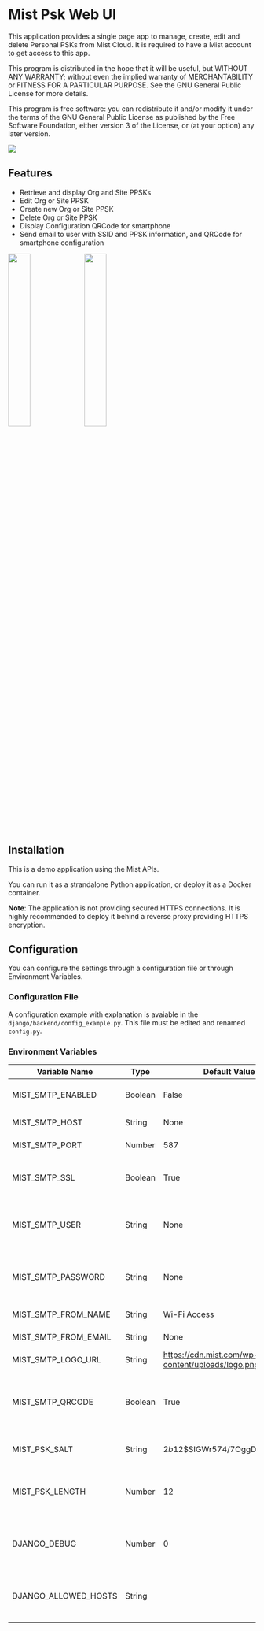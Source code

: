 # Mist Psk Web UI
 
This application provides a single page app to manage, create, edit and delete Personal PSKs from Mist Cloud. It is required to have a Mist account to get access to this app.

This program is distributed in the hope that it will be useful, but WITHOUT ANY WARRANTY; without even the implied warranty of MERCHANTABILITY or FITNESS FOR A PARTICULAR PURPOSE. See the GNU General Public License for more details.

This program is free software: you can redistribute it and/or modify it under the terms of the GNU General Public License as published by the Free Software Foundation, either version 3 of the License, or (at your option) any later version.

<img src="https://github.com/tmunzer/mist_psk_stateless_web_ui/blob/master/._readme/main.png?raw=true"/>

## Features
- Retrieve and display Org and Site PPSKs 
- Edit Org or Site PPSK
- Create new Org or Site PPSK
- Delete Org or Site PPSK
- Display Configuration QRCode for smartphone
- Send email to user with SSID and PPSK information, and QRCode for smartphone configuration

<img src="https://github.com/tmunzer/mist_psk_stateless_web_ui/blob/master/._readme/create.png" width="30%" />
<img src="https://github.com/tmunzer/mist_psk_stateless_web_ui/blob/master/._readme/qrcode.png?" width="30%" />


## Installation

This is a demo application using the Mist APIs.

You can run it as a strandalone Python application, or deploy it as a Docker container.

**Note**: The application is not providing secured HTTPS connections. It is highly recommended to deploy it behind a reverse proxy providing HTTPS encryption.


## Configuration
You can configure the settings through a configuration file or through Environment Variables.
### Configuration File
A configuration example with explanation is avaiable in the `django/backend/config_example.py`. This file must be edited and renamed `config.py`.

### Environment Variables
| Variable Name | Type | Default Value | Comment |
| ------------- | ---- | ------------- | ------- |
MIST_SMTP_ENABLED | Boolean | False | Whether or not to allow to send PSK by email |
MIST_SMTP_HOST | String |	None | SMTP Server IP or hostname |
MIST_SMTP_PORT | Number | 587 | SMTP Server Port  |
MIST_SMTP_SSL | Boolean | True | Whether or not to use SSL to talk with the SMTP Server |
MIST_SMTP_USER | String | None | If SMTP server requires authentication, the username to use |
MIST_SMTP_PASSWORD | String | None | If SMTP server requires authentication, the password to use |
MIST_SMTP_FROM_NAME | String | Wi-Fi Access | Email sender name |
MIST_SMTP_FROM_EMAIL | String | None | Sender email address  |
MIST_SMTP_LOGO_URL | String | https://cdn.mist.com/wp-content/uploads/logo.png | Logo displayed in the email header |
MIST_SMTP_QRCODE | Boolean | True | Whether or not add an autoconfiguration QRCode for smartphones to the email |
MIST_PSK_SALT | String | $2b$12$SIGWr574/7OggDO4BBJ1D. | Salt for "renewable" PSK generation |
MIST_PSK_LENGTH | Number | 12 | Size for "renewable" PSK length (must be between 8 and 63 |
DJANGO_DEBUG | Number | 0 | Whether or not Django starts in Debug Mode (0=Production, 1=Debug) |
DJANGO_ALLOWED_HOSTS | String |  | FQDN on which Django is listening. Only used in Production Mode |
